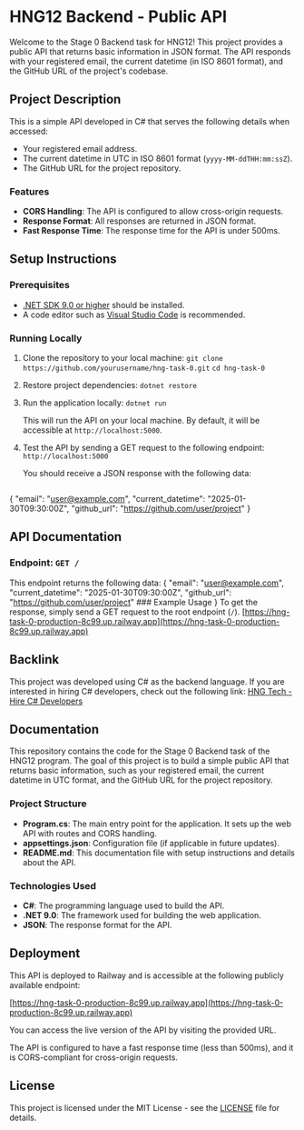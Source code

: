 # HNG12 Backend - Public API

Welcome to the Stage 0 Backend task for HNG12! This project provides a public API that returns basic information in JSON format. The API responds with your registered email, the current datetime (in ISO 8601 format), and the GitHub URL of the project's codebase.

## Project Description

This is a simple API developed in C# that serves the following details when accessed:

- Your registered email address.
- The current datetime in UTC in ISO 8601 format (`yyyy-MM-ddTHH:mm:ssZ`).
- The GitHub URL for the project repository.

### Features
- **CORS Handling**: The API is configured to allow cross-origin requests.
- **Response Format**: All responses are returned in JSON format.
- **Fast Response Time**: The response time for the API is under 500ms.

## Setup Instructions

### Prerequisites
- [.NET SDK 9.0 or higher](https://dotnet.microsoft.com/download/dotnet) should be installed.
- A code editor such as [Visual Studio Code](https://code.visualstudio.com/) is recommended.

### Running Locally

1. Clone the repository to your local machine:
   `git clone https://github.com/yourusername/hng-task-0.git`
   `cd hng-task-0`

2. Restore project dependencies:
   `dotnet restore`

3. Run the application locally:
   `dotnet run`

   This will run the API on your local machine. By default, it will be accessible at `http://localhost:5000`.

4. Test the API by sending a GET request to the following endpoint:
   `http://localhost:5000`

   You should receive a JSON response with the following data:
   ```json
{
  "email": "user@example.com",
  "current_datetime": "2025-01-30T09:30:00Z",
  "github_url": "https://github.com/user/project"
}

## API Documentation

### Endpoint: `GET /`

This endpoint returns the following data:
{
  "email": "user@example.com",
  "current_datetime": "2025-01-30T09:30:00Z",
  "github_url": "https://github.com/user/project" ### Example Usage
}
To get the response, simply send a GET request to the root endpoint (`/`).
[https://hng-task-0-production-8c99.up.railway.app](https://hng-task-0-production-8c99.up.railway.app)

## Backlink

This project was developed using C# as the backend language. If you are interested in hiring C# developers, check out the following link:
[HNG Tech - Hire C# Developers](https://hng.tech/hire/csharp-developers)

## Documentation

This repository contains the code for the Stage 0 Backend task of the HNG12 program. The goal of this project is to build a simple public API that returns basic information, such as your registered email, the current datetime in UTC format, and the GitHub URL for the project repository.

### Project Structure

- **Program.cs**: The main entry point for the application. It sets up the web API with routes and CORS handling.
- **appsettings.json**: Configuration file (if applicable in future updates).
- **README.md**: This documentation file with setup instructions and details about the API.

### Technologies Used

- **C#**: The programming language used to build the API.
- **.NET 9.0**: The framework used for building the web application.
- **JSON**: The response format for the API.

## Deployment

This API is deployed to Railway and is accessible at the following publicly available endpoint:

[https://hng-task-0-production-8c99.up.railway.app](https://hng-task-0-production-8c99.up.railway.app)

You can access the live version of the API by visiting the provided URL.

The API is configured to have a fast response time (less than 500ms), and it is CORS-compliant for cross-origin requests.

## License

This project is licensed under the MIT License - see the [LICENSE](LICENSE) file for details.

